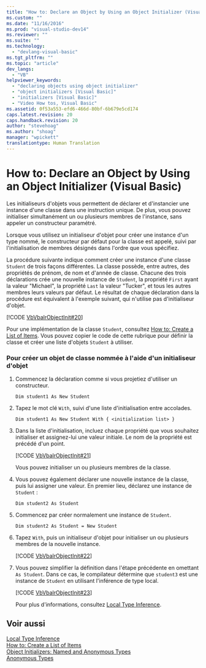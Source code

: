 ```yaml
---
title: "How to: Declare an Object by Using an Object Initializer (Visual Basic) | Microsoft Docs"
ms.custom: ""
ms.date: "11/16/2016"
ms.prod: "visual-studio-dev14"
ms.reviewer: ""
ms.suite: ""
ms.technology: 
  - "devlang-visual-basic"
ms.tgt_pltfrm: ""
ms.topic: "article"
dev_langs: 
  - "VB"
helpviewer_keywords: 
  - "declaring objects using object initializer"
  - "object initializers [Visual Basic]"
  - "initializers [Visual Basic]"
  - "Video How tos, Visual Basic"
ms.assetid: 0f53a553-efd6-466d-80bf-6b679e5cd174
caps.latest.revision: 20
caps.handback.revision: 20
author: "stevehoag"
ms.author: "shoag"
manager: "wpickett"
translationtype: Human Translation
---
```

# How to: Declare an Object by Using an Object Initializer (Visual Basic)
Les initialiseurs d'objets vous permettent de déclarer et d'instancier une instance d'une classe dans une instruction unique.  De plus, vous pouvez initialiser simultanément un ou plusieurs membres de l'instance, sans appeler un constructeur paramétré.  
  
 Lorsque vous utilisez un initialiseur d'objet pour créer une instance d'un type nommé, le constructeur par défaut pour la classe est appelé, suivi par l'initialisation de membres désignés dans l'ordre que vous spécifiez.  
  
 La procédure suivante indique comment créer une instance d'une classe `Student` de trois façons différentes.  La classe possède, entre autres, des propriétés de prénom, de nom et d'année de classe.  Chacune des trois déclarations crée une nouvelle instance de `Student`, la propriété `First` ayant la valeur "Michael", la propriété `Last` la valeur "Tucker", et tous les autres membres leurs valeurs par défaut.  Le résultat de chaque déclaration dans la procédure est équivalent à l'exemple suivant, qui n'utilise pas d'initialiseur d'objet.  
  
 [!CODE [VbVbalrObjectInit#20](../CodeSnippet/VS_Snippets_VBCSharp/VbVbalrObjectInit#20)]  
  
 Pour une implémentation de la classe `Student`, consultez [How to: Create a List of Items](../../../../visual-basic/programming-guide/concepts/linq/how-to-create-a-list-of-items.md).  Vous pouvez copier le code de cette rubrique pour définir la classe et créer une liste d'objets `Student` à utiliser.  
  
### Pour créer un objet de classe nommée à l'aide d'un initialiseur d'objet  
  
1.  Commencez la déclaration comme si vous projetiez d'utiliser un constructeur.  
  
     `Dim student1 As New Student`  
  
2.  Tapez le mot clé `With`, suivi d'une liste d'initialisation entre accolades.  
  
     `Dim student1 As New Student With { <initialization list> }`  
  
3.  Dans la liste d'initialisation, incluez chaque propriété que vous souhaitez initialiser et assignez\-lui une valeur initiale.  Le nom de la propriété est précédé d'un point.  
  
     [!CODE [VbVbalrObjectInit#21](../CodeSnippet/VS_Snippets_VBCSharp/VbVbalrObjectInit#21)]  
  
     Vous pouvez initialiser un ou plusieurs membres de la classe.  
  
4.  Vous pouvez également déclarer une nouvelle instance de la classe, puis lui assigner une valeur.  En premier lieu, déclarez une instance de `Student` :  
  
     `Dim student2 As Student`  
  
5.  Commencez par créer normalement une instance de `Student`.  
  
     `Dim student2 As Student = New Student`  
  
6.  Tapez `With`, puis un initialiseur d'objet pour initialiser un ou plusieurs membres de la nouvelle instance.  
  
     [!CODE [VbVbalrObjectInit#22](../CodeSnippet/VS_Snippets_VBCSharp/VbVbalrObjectInit#22)]  
  
7.  Vous pouvez simplifier la définition dans l'étape précédente en omettant `As Student`.  Dans ce cas, le compilateur détermine que `student3` est une instance de `Student` en utilisant l'inférence de type local.  
  
     [!CODE [VbVbalrObjectInit#23](../CodeSnippet/VS_Snippets_VBCSharp/VbVbalrObjectInit#23)]  
  
     Pour plus d'informations, consultez [Local Type Inference](../../../../visual-basic/programming-guide/language-features/variables/local-type-inference.md).  
  
## Voir aussi  
 [Local Type Inference](../../../../visual-basic/programming-guide/language-features/variables/local-type-inference.md)   
 [How to: Create a List of Items](../../../../visual-basic/programming-guide/concepts/linq/how-to-create-a-list-of-items.md)   
 [Object Initializers: Named and Anonymous Types](../../../../visual-basic/programming-guide/language-features/objects-and-classes/object-initializers-named-and-anonymous-types.md)   
 [Anonymous Types](../../../../visual-basic/programming-guide/language-features/objects-and-classes/anonymous-types.md)